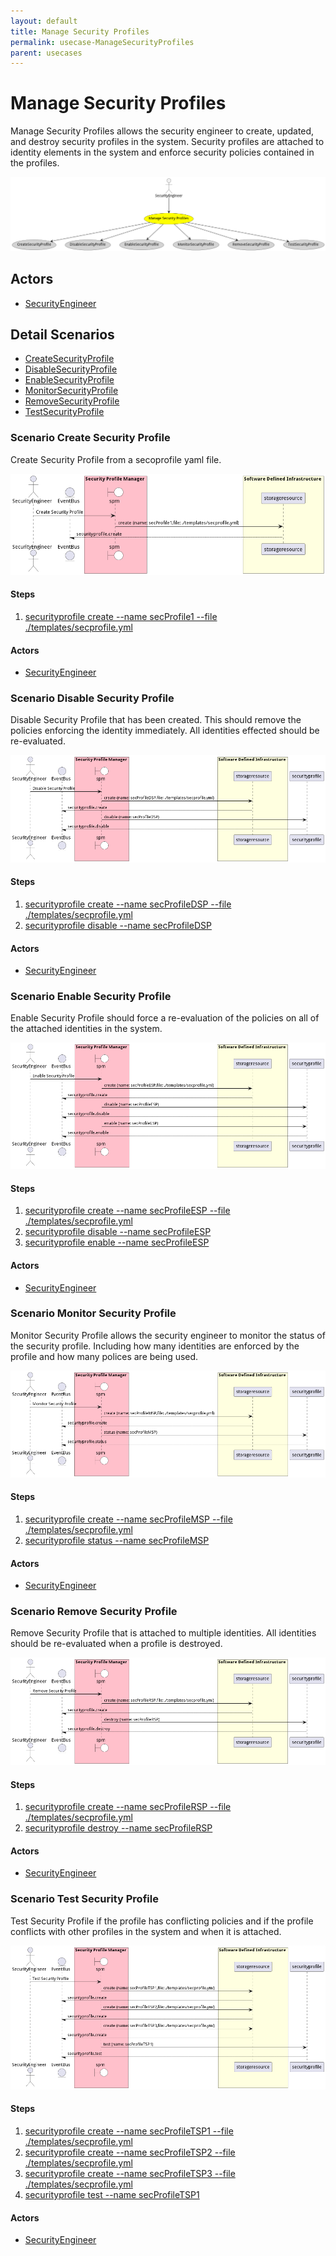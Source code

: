 ```yaml
---
layout: default
title: Manage Security Profiles
permalink: usecase-ManageSecurityProfiles
parent: usecases
---
```

# Manage Security Profiles

Manage Security Profiles allows the security engineer to create, updated, and destroy security profiles in the system. Security profiles are attached to identity elements in the system and enforce security policies contained in the profiles.

![Activities Diagram](./Activities.png)

## Actors

* [SecurityEngineer](actor-securityengineer)











## Detail Scenarios

* [CreateSecurityProfile](#scenario-CreateSecurityProfile)
* [DisableSecurityProfile](#scenario-DisableSecurityProfile)
* [EnableSecurityProfile](#scenario-EnableSecurityProfile)
* [MonitorSecurityProfile](#scenario-MonitorSecurityProfile)
* [RemoveSecurityProfile](#scenario-RemoveSecurityProfile)
* [TestSecurityProfile](#scenario-TestSecurityProfile)



### Scenario Create Security Profile

Create Security Profile from a secoprofile yaml file.

![Scenario CreateSecurityProfile](./CreateSecurityProfile.png)

#### Steps
1. [securityprofile create --name secProfile1 --file ./templates/secprofile.yml](#action-securityprofile-create)

#### Actors

* [SecurityEngineer](actor-securityengineer)



### Scenario Disable Security Profile

Disable Security Profile that has been created. This should remove the policies enforcing the identity immediately. All identities effected should be re-evaluated.

![Scenario DisableSecurityProfile](./DisableSecurityProfile.png)

#### Steps
1. [securityprofile create --name secProfileDSP --file ./templates/secprofile.yml](#action-securityprofile-create)
1. [securityprofile disable --name secProfileDSP](#action-securityprofile-disable)

#### Actors

* [SecurityEngineer](actor-securityengineer)



### Scenario Enable Security Profile

Enable Security Profile should force a re-evaluation of the policies on all of the attached identities in the system.

![Scenario EnableSecurityProfile](./EnableSecurityProfile.png)

#### Steps
1. [securityprofile create --name secProfileESP --file ./templates/secprofile.yml](#action-securityprofile-create)
1. [securityprofile disable --name secProfileESP](#action-securityprofile-disable)
1. [securityprofile enable --name secProfileESP](#action-securityprofile-enable)

#### Actors

* [SecurityEngineer](actor-securityengineer)



### Scenario Monitor Security Profile

Monitor Security Profile allows the security engineer to monitor the status of the security profile. Including how many identities are enforced by the profile and how many polices are being used.

![Scenario MonitorSecurityProfile](./MonitorSecurityProfile.png)

#### Steps
1. [securityprofile create --name secProfileMSP --file ./templates/secprofile.yml](#action-securityprofile-create)
1. [securityprofile status --name secProfileMSP](#action-securityprofile-status)

#### Actors

* [SecurityEngineer](actor-securityengineer)



### Scenario Remove Security Profile

Remove Security Profile that is attached to multiple identities. All identities should be re-evaluated when a profile is destroyed.

![Scenario RemoveSecurityProfile](./RemoveSecurityProfile.png)

#### Steps
1. [securityprofile create --name secProfileRSP --file ./templates/secprofile.yml](#action-securityprofile-create)
1. [securityprofile destroy --name secProfileRSP](#action-securityprofile-destroy)

#### Actors

* [SecurityEngineer](actor-securityengineer)



### Scenario Test Security Profile

Test Security Profile if the profile has conflicting policies and if the profile conflicts with other profiles in the system and when it is attached.

![Scenario TestSecurityProfile](./TestSecurityProfile.png)

#### Steps
1. [securityprofile create --name secProfileTSP1 --file ./templates/secprofile.yml](#action-securityprofile-create)
1. [securityprofile create --name secProfileTSP2 --file ./templates/secprofile.yml](#action-securityprofile-create)
1. [securityprofile create --name secProfileTSP3 --file ./templates/secprofile.yml](#action-securityprofile-create)
1. [securityprofile test --name secProfileTSP1](#action-securityprofile-test)

#### Actors

* [SecurityEngineer](actor-securityengineer)




